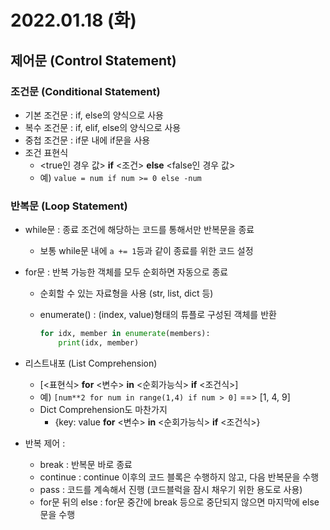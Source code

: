# 2022.01.18 (화)

## 제어문 (Control Statement)



### 조건문 (Conditional Statement)

- 기본 조건문 : if, else의 양식으로 사용
- 복수 조건문 : if, elif, else의 양식으로 사용
- 중첩 조건문 : if문 내에 if문을 사용
- 조건 표현식
  - <true인 경우 값> **if** <조건> **else** <false인 경우 값>
  - 예) `value = num if num >= 0 else -num`




### 반복문 (Loop Statement)

- while문 : 종료 조건에 해당하는 코드를 통해서만 반복문을 종료

  - 보통 while문 내에 `a += 1`등과 같이 종료를 위한 코드 설정

- for문 : 반복 가능한 객체를 모두 순회하면 자동으로 종료

  - 순회할 수 있는 자료형을 사용 (str, list, dict 등)

  - enumerate() :  (index, value)형태의 튜플로 구성된 객체를 반환

    ````python
    for idx, member in enumerate(members):
    	print(idx, member)
    ````

- 리스트내포 (List Comprehension)

  - [<표현식> **for** <변수> **in** <순회가능식> **if** <조건식>]
  - 예) `[num**2 for num in range(1,4) if num > 0]` ==> [1, 4, 9]
  - Dict Comprehension도 마찬가지
    - {key: value **for** <변수> **in** <순회가능식> **if** <조건식>}

- 반복 제어 : 

  - break : 반복문 바로 종료
  - continue : continue 이후의 코드 블록은 수행하지 않고, 다음 반복문을 수행
  - pass : 코드를 계속해서 진행 (코드블럭을 잠시 채우기 위한 용도로 사용)
  - for문 뒤의 else : for문 중간에 break 등으로 중단되지 않으면 마지막에 else문을 수행
